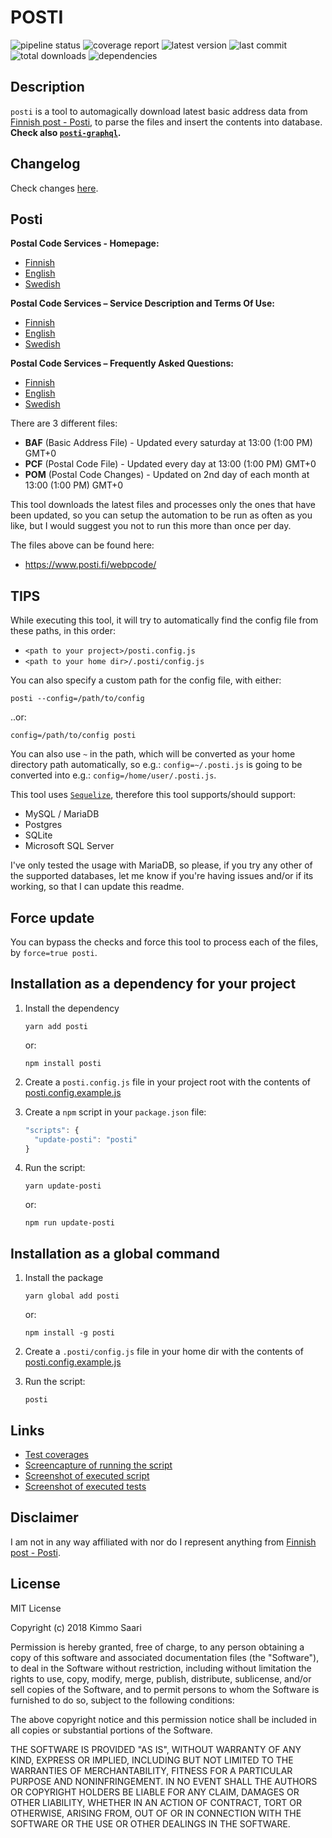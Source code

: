 # POSTI

![pipeline status](https://posti.devaus.eu/pipeline.svg)
![coverage report](https://posti.devaus.eu/coverage.svg)
![latest version](https://img.shields.io/github/package-json/v/kirbo/posti.svg)
![last commit](https://img.shields.io/github/last-commit/kirbo/posti.svg)
![total downloads](https://img.shields.io/npm/dt/posti.svg)
![dependencies](https://img.shields.io/librariesio/github/kirbo/posti.svg)

## Description

`posti` is a tool to automagically download latest basic address data from [Finnish post - Posti](https://www.posti.fi/), to parse the files and insert the contents into database. **Check also [`posti-graphql`](https://www.npmjs.com/package/posti-graphql).**

## Changelog

Check changes [here](./CHANGELOG.md).

## Posti

**Postal Code Services - Homepage:**

  - [Finnish](https://www.posti.fi/yritysasiakkaat/apu-ja-tuki/postinumeropalvelut/postinumerotiedostot.html)
  - [English](https://www.posti.fi/business/help-and-support/postal-code-services/postal-code-files.html)
  - [Swedish](https://www.posti.fi/foretag/hjalp-och-stod/postnummertjanster/postnummerfiler.html)

**Postal Code Services – Service Description and Terms Of Use:**

  - [Finnish](https://www.posti.fi/liitteet-yrityksille/ehdot/postinumeropalvelut-palvelukuvaus-ja-kayttoehdot.pdf)
  - [English](https://www.posti.fi/liitteet-yrityksille/ehdot/postinumeropalvelut-palvelukuvaus-ja-kayttoehdot-en.pdf)
  - [Swedish](https://www.posti.fi/liitteet-yrityksille/ehdot/postinumeropalvelut-palvelukuvaus-ja-kayttoehdot-sv.pdf)

**Postal Code Services – Frequently Asked Questions:**

  - [Finnish](https://www.posti.fi/liitteet-yrityksille/muut/postinumeropalvelut-faq.pdf)
  - [English](https://www.posti.fi/liitteet-yrityksille/muut/postinumeropalvelut-faq-en.pdf)
  - [Swedish](https://www.posti.fi/liitteet-yrityksille/muut/postinumeropalvelut-faq-sv.pdf)

There are 3 different files:

* **BAF** (Basic Address File) - Updated every saturday at 13:00 (1:00 PM) GMT+0
* **PCF** (Postal Code File) -  Updated every day at 13:00 (1:00 PM) GMT+0
* **POM** (Postal Code Changes) -  Updated on 2nd day of each month at 13:00 (1:00 PM) GMT+0

This tool downloads the latest files and processes only the ones that have been updated,
so you can setup the automation to be run as often as you like, but I would suggest you not to
run this more than once per day.

The files above can be found here:

  - https://www.posti.fi/webpcode/

## TIPS

While executing this tool, it will try to automatically find the config file from these paths, in this order:
- `<path to your project>/posti.config.js`
- `<path to your home dir>/.posti/config.js`

You can also specify a custom path for the config file, with either:
```
posti --config=/path/to/config
```
..or:
```
config=/path/to/config posti
```

You can also use `~` in the path, which will be converted as your home directory path automatically, so e.g.: `config=~/.posti.js` is going to be converted into e.g.: `config=/home/user/.posti.js`.

This tool uses [`Sequelize`](https://github.com/sequelize/sequelize), therefore this tool supports/should support:
- MySQL / MariaDB
- Postgres
- SQLite
- Microsoft SQL Server

I've only tested the usage with MariaDB, so please, if you try any other of the supported databases, let me know if you're having issues and/or if its working, so that I can update this readme.

## Force update

You can bypass the checks and force this tool to process each of the files, by `force=true posti`.

## Installation as a dependency for your project
1. Install the dependency
   ```
   yarn add posti
   ```
   or:
   ```
   npm install posti
   ```

2. Create a `posti.config.js` file in your project root with the contents of [posti.config.example.js](./posti.config.example.js)

3. Create a `npm` script in your `package.json` file:
   ```javascript
   "scripts": {
     "update-posti": "posti"
   }
   ```

4. Run the script:
   ```
   yarn update-posti
   ```
   or:
   ```
   npm run update-posti
   ```

## Installation as a global command
1. Install the package
   ```
   yarn global add posti
   ```
   or:
   ```
   npm install -g posti
   ```

2. Create a `.posti/config.js` file in your home dir with the contents of [posti.config.example.js](./posti.config.example.js)

3. Run the script:
   ```
   posti
   ```

## Links

- [Test coverages](https://posti.devaus.eu/coverage/)
- [Screencapture of running the script](https://posti.devaus.eu/screencapture.gif)
- [Screenshot of executed script](https://posti.devaus.eu/screenshot.png)
- [Screenshot of executed tests](https://posti.devaus.eu/tests.png)

## Disclaimer

I am not in any way affiliated with nor do I represent anything from [Finnish post - Posti](https://www.posti.fi/).


## License

MIT License

Copyright (c) 2018 Kimmo Saari

Permission is hereby granted, free of charge, to any person obtaining a copy
of this software and associated documentation files (the "Software"), to deal
in the Software without restriction, including without limitation the rights
to use, copy, modify, merge, publish, distribute, sublicense, and/or sell
copies of the Software, and to permit persons to whom the Software is
furnished to do so, subject to the following conditions:

The above copyright notice and this permission notice shall be included in all
copies or substantial portions of the Software.

THE SOFTWARE IS PROVIDED "AS IS", WITHOUT WARRANTY OF ANY KIND, EXPRESS OR
IMPLIED, INCLUDING BUT NOT LIMITED TO THE WARRANTIES OF MERCHANTABILITY,
FITNESS FOR A PARTICULAR PURPOSE AND NONINFRINGEMENT. IN NO EVENT SHALL THE
AUTHORS OR COPYRIGHT HOLDERS BE LIABLE FOR ANY CLAIM, DAMAGES OR OTHER
LIABILITY, WHETHER IN AN ACTION OF CONTRACT, TORT OR OTHERWISE, ARISING FROM,
OUT OF OR IN CONNECTION WITH THE SOFTWARE OR THE USE OR OTHER DEALINGS IN THE
SOFTWARE.
